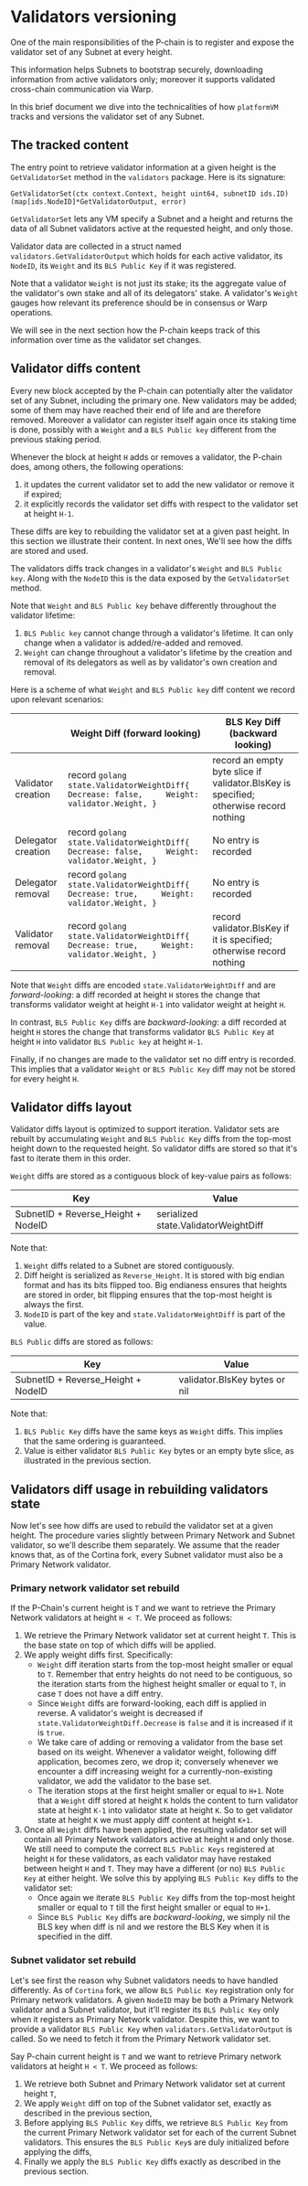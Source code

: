 # Validators versioning

One of the main responsibilities of the P-chain is to register and expose the validator set of any Subnet at every height.

This information helps Subnets to bootstrap securely, downloading information from active validators only; moreover it supports validated cross-chain communication via Warp.

In this brief document we dive into the technicalities of how `platformVM` tracks and versions the validator set of any Subnet.

## The tracked content

The entry point to retrieve validator information at a given height is the `GetValidatorSet` method in the `validators` package. Here is its signature:

```golang
GetValidatorSet(ctx context.Context, height uint64, subnetID ids.ID) (map[ids.NodeID]*GetValidatorOutput, error)
```

`GetValidatorSet` lets any VM specify a Subnet and a height and returns the data of all Subnet validators active at the requested height, and only those.

Validator data are collected in a struct named `validators.GetValidatorOutput` which holds for each active validator, its `NodeID`, its `Weight` and its `BLS Public Key` if it was registered.

Note that a validator `Weight` is not just its stake; its the aggregate value of the validator's own stake and all of its delegators' stake. A validator's `Weight` gauges how relevant its preference should be in consensus or Warp operations.

We will see in the next section how the P-chain keeps track of this information over time as the validator set changes.

## Validator diffs content

Every new block accepted by the P-chain can potentially alter the validator set of any Subnet, including the primary one. New validators may be added; some of them may have reached their end of life and are therefore removed. Moreover a validator can register itself again once its staking time is done, possibly with a `Weight` and a `BLS Public key` different from the previous staking period.

Whenever the block at height `H` adds or removes a validator, the P-chain does, among others, the following operations:

1. it updates the current validator set to add the new validator or remove it if expired;
2. it explicitly records the validator set diffs with respect to the validator set at height `H-1`.

These diffs are key to rebuilding the validator set at a given past height. In this section we illustrate their content. In next ones, We'll see how the diffs are stored and used.

The validators diffs track changes in a validator's `Weight` and `BLS Public key`. Along with the `NodeID` this is the data exposed by the `GetValidatorSet` method.

Note that `Weight` and `BLS Public key` behave differently throughout the validator lifetime:

1. `BLS Public key` cannot change through a validator's lifetime. It can only change when a validator is added/re-added and removed.
2. `Weight` can change throughout a validator's lifetime by the creation and removal of its delegators as well as by validator's own creation and removal.

Here is a scheme of what `Weight` and `BLS Public key` diff content we record upon relevant scenarios:

|                    | Weight Diff (forward looking)                                                                           | BLS Key Diff (backward looking)                                                       |
|--------------------|---------------------------------------------------------------------------------------------------------|---------------------------------------------------------------------------------------|
| Validator creation | record ```golang state.ValidatorWeightDiff{       Decrease: false,     Weight: validator.Weight, }``` | record an empty byte slice if validator.BlsKey is specified; otherwise record nothing |
| Delegator creation | record ```golang state.ValidatorWeightDiff{      Decrease: false,     Weight: validator.Weight, }```  | No entry is recorded                                                                  |
| Delegator removal  | record ```golang state.ValidatorWeightDiff{      Decrease: true,     Weight: validator.Weight, }```  | No entry is recorded                                                                  |
| Validator removal  | record ```golang state.ValidatorWeightDiff{      Decrease: true,     Weight: validator.Weight, }```  | record validator.BlsKey if it is specified; otherwise record nothing                  |

Note that `Weight` diffs are encoded `state.ValidatorWeightDiff` and are *forward-looking*: a diff recorded at height `H` stores the change that transforms validator weight at height `H-1` into validator weight at height `H`.

In contrast, `BLS Public Key` diffs are *backward-looking*: a diff recorded at height `H` stores the change that transforms validator `BLS Public Key` at height `H` into validator `BLS Public key` at height `H-1`.

Finally, if no changes are made to the validator set no diff entry is recorded. This implies that a validator `Weight` or `BLS Public Key` diff may not be stored for every height `H`.

## Validator diffs layout

Validator diffs layout is optimized to support iteration. Validator sets are rebuilt by accumulating `Weight` and `BLS Public Key` diffs from the top-most height down to the requested height. So validator diffs are stored so that it's fast to iterate them in this order.

`Weight` diffs are stored as a contiguous block of key-value pairs as follows:

| Key                                | Value                                |
|------------------------------------|--------------------------------------|
| SubnetID + Reverse_Height + NodeID | serialized state.ValidatorWeightDiff |

Note that:

1. `Weight` diffs related to a Subnet are stored contiguously.
2. Diff height is serialized as `Reverse_Height`. It is stored with big endian format and has its bits flipped too. Big endianess ensures that heights are stored in order, bit flipping ensures that the top-most height is always the first.
3. `NodeID` is part of the key and `state.ValidatorWeightDiff` is part of the value.

`BLS Public` diffs are stored as follows:

| Key                                | Value                         |
|------------------------------------|-------------------------------|
| SubnetID + Reverse_Height + NodeID | validator.BlsKey bytes or nil |

Note that:

1. `BLS Public Key` diffs have the same keys as `Weight` diffs. This implies that the same ordering is guaranteed.
2. Value is either validator `BLS Public Key` bytes or an empty byte slice, as illustrated in the previous section.

## Validators diff usage in rebuilding validators state

Now let's see how diffs are used to rebuild the validator set at a given height. The procedure varies slightly between Primary Network and Subnet validator, so we'll describe them separately.
We assume that the reader knows that, as of the Cortina fork, every Subnet validator must also be a Primary Network validator.

### Primary network validator set rebuild

If the P-Chain's current height is `T` and we want to retrieve the Primary Network validators at height `H < T`. We proceed as follows:

1. We retrieve the Primary Network validator set at current height `T`. This is the base state on top of which diffs will be applied.
2. We apply weight diffs first. Specifically:
   - `Weight` diff iteration starts from the top-most height smaller or equal to `T`. Remember that entry heights do not need to be contiguous, so the iteration starts from the highest height smaller or equal to `T`, in case `T` does not have a diff entry.
   - Since `Weight` diffs are forward-looking, each diff is applied in reverse. A validator's weight is decreased if `state.ValidatorWeightDiff.Decrease` is `false` and it is increased if it is `true`.
   - We take care of adding or removing a validator from the base set based on its weight. Whenever a validator weight, following diff application, becomes zero, we drop it; conversely whenever we encounter a diff increasing weight for a currently-non-existing validator, we add the validator to the base set.
   - The iteration stops at the first height smaller or equal to `H+1`. Note that a `Weight` diff stored at height `K` holds the content to turn validator state at height `K-1` into validator state at height `K`. So to get validator state at height `K` we must apply diff content at height `K+1`.
3. Once all `Weight` diffs have been applied, the resulting validator set will contain all Primary Network validators active at height `H` and only those. We still need to compute the correct `BLS Public Keys` registered at height `H` for these validators, as each validator may have restaked between height `H` and `T`. They may have a different (or no) `BLS Public Key` at either height. We solve this by applying `BLS Public Key` diffs to the validator set:
   - Once again we iterate `BLS Public Key` diffs from the top-most height smaller or equal to `T` till the first height smaller or equal to `H+1`.
   - Since `BLS Public Key` diffs are *backward-looking*, we simply nil the BLS key when diff is nil and we restore the BLS Key when it is specified in the diff.

### Subnet validator set rebuild

Let's see first the reason why Subnet validators needs to have handled differently. As of `Cortina` fork, we allow `BLS Public Key` registration only for Primary network validators. A given `NodeID` may be both a Primary Network validator and a Subnet validator, but it'll register its `BLS Public Key` only when it registers as Primary Network validator. Despite this, we want to provide a validator `BLS Public Key` when `validators.GetValidatorOutput` is called. So we need to fetch it from the Primary Network validator set.

Say P-chain current height is `T` and we want to retrieve Primary network validators at height `H < T`. We proceed as follows:

1. We retrieve both Subnet and Primary Network validator set at current height `T`,
2. We apply `Weight` diff on top of the Subnet validator set, exactly as described in the previous section,
3. Before applying `BLS Public Key` diffs, we retrieve `BLS Public Key` from the current Primary Network validator set for each of the current Subnet validators. This ensures the `BLS Public Key`s are duly initialized before applying the diffs,
4. Finally we apply the `BLS Public Key` diffs exactly as described in the previous section.
